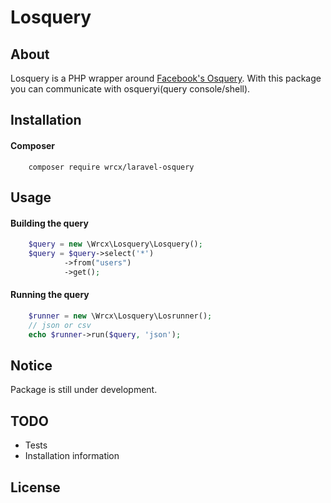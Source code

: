 # Losquery

## About
Losquery is a PHP wrapper around [Facebook's Osquery](http://osquery.io).
With this package you can communicate with osqueryi(query console/shell).

## Installation

#### Composer
```
    composer require wrcx/laravel-osquery
```

## Usage
#### Building the query
```php
    $query = new \Wrcx\Losquery\Losquery();
    $query = $query->select('*')
            ->from("users")
            ->get();
```
#### Running the query
```php
    $runner = new \Wrcx\Losquery\Losrunner();
    // json or csv
    echo $runner->run($query, 'json');
```

## Notice
Package is still under development.

## TODO
- Tests
- Installation information

## License
